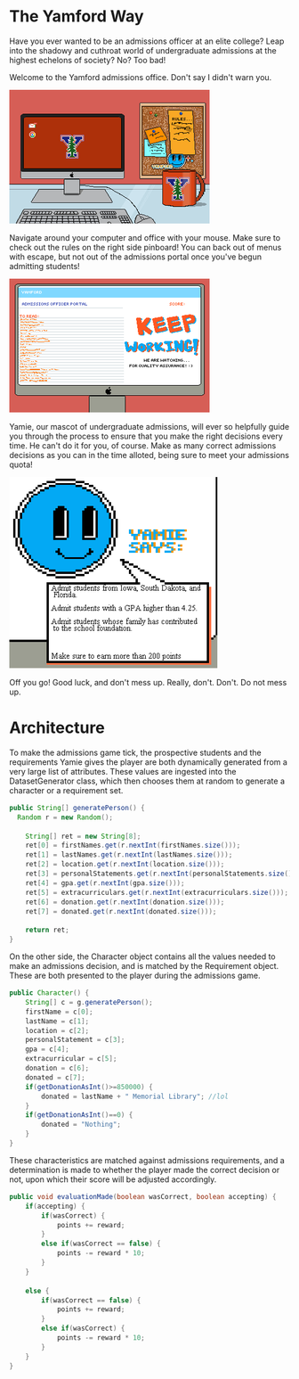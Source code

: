 # The Yamford Way
Have you ever wanted to be an admissions officer at an elite college? Leap into the shadowy and cuthroat world of undergraduate admissions at the highest echelons of society? No? Too bad!

Welcome to the Yamford admissions office. Don't say I didn't warn you.

![Your office at Yamford](/Q4P/src/imgs/desk_bg.png)

Navigate around your computer and office with your mouse. Make sure to check out the rules on the right side pinboard! You can back out of menus with escape, but not out of the admissions portal once you've begun admitting students!

![Yamford Admissions portal](/Q4P/src/imgs/ao_bg.png)

Yamie, our mascot of undergraduate admissions, will ever so helpfully guide you through the process to ensure that you make the right decisions every time. He can't do it for you, of course. Make as many correct admissions decisions as you can in the time alloted, being sure to meet your admissions quota!

![Yamie](/Q4P/src/imgs/yamie.PNG)

Off you go! Good luck, and don't mess up. Really, don't. Don't. Do not mess up.

# Architecture
To make the admissions game tick, the prospective students and the requirements Yamie gives the player are both dynamically generated from a very large list of attributes. These values are ingested into the DatasetGenerator class, which then chooses them at random to generate a character or a requirement set.
```java
public String[] generatePerson() {
  Random r = new Random();
  
	String[] ret = new String[8];
	ret[0] = firstNames.get(r.nextInt(firstNames.size()));
	ret[1] = lastNames.get(r.nextInt(lastNames.size()));
	ret[2] = location.get(r.nextInt(location.size()));
	ret[3] = personalStatements.get(r.nextInt(personalStatements.size()));
	ret[4] = gpa.get(r.nextInt(gpa.size()));
	ret[5] = extracurriculars.get(r.nextInt(extracurriculars.size()));
	ret[6] = donation.get(r.nextInt(donation.size()));
	ret[7] = donated.get(r.nextInt(donated.size()));
		
	return ret;
}	
```
On the other side, the Character object contains all the values needed to make an admissions decision, and is matched by the Requirement object. These are both presented to the player during the admissions game.
```java
public Character() {
	String[] c = g.generatePerson();
	firstName = c[0];
	lastName = c[1];
	location = c[2];
	personalStatement = c[3];
	gpa = c[4];
	extracurricular = c[5];
	donation = c[6];
	donated = c[7];
	if(getDonationAsInt()>=850000) {
		donated = lastName + " Memorial Library"; //lol
	}
	if(getDonationAsInt()==0) {
		donated = "Nothing";
	}
}
```
These characteristics are matched against admissions requirements, and a determination is made to whether the player made the correct decision or not, upon which their score will be adjusted accordingly.
```java
public void evaluationMade(boolean wasCorrect, boolean accepting) {
	if(accepting) {
		if(wasCorrect) {
			points += reward;
		}
		else if(wasCorrect == false) {
			points -= reward * 10;
		}
	}
    
	else {
		if(wasCorrect == false) {
			points += reward;
		}
		else if(wasCorrect) {
			points -= reward * 10;
		}
	}
}
 ```
